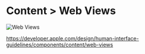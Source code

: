 # Content > Web Views

![Web Views](https://developer.apple.com/design/human-interface-guidelines/images/thumbnails/components/web-views-thumbnail_2x.png)

https://developer.apple.com/design/human-interface-guidelines/components/content/web-views